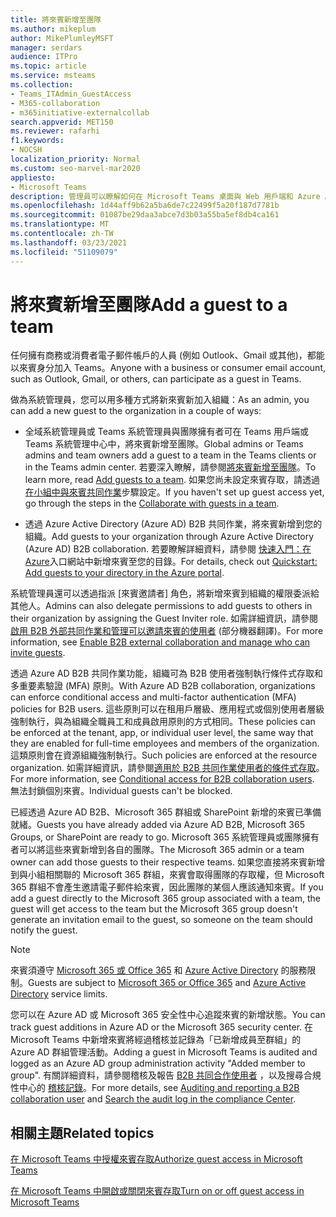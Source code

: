 ```yaml
---
title: 將來賓新增至團隊
ms.author: mikeplum
author: MikePlumleyMSFT
manager: serdars
audience: ITPro
ms.topic: article
ms.service: msteams
ms.collection:
- Teams_ITAdmin_GuestAccess
- M365-collaboration
- m365initiative-externalcollab
search.appverid: MET150
ms.reviewer: rafarhi
f1.keywords:
- NOCSH
localization_priority: Normal
ms.custom: seo-marvel-mar2020
appliesto:
- Microsoft Teams
description: 管理員可以瞭解如何在 Microsoft Teams 桌面與 Web 用戶端和 Azure Active Directory B2B 共同合作入口網站中新增來賓至組織。
ms.openlocfilehash: 1d44aff9b62a5ba6de7c22499f5a20f187d7781b
ms.sourcegitcommit: 01087be29daa3abce7d3b03a55ba5ef8db4ca161
ms.translationtype: MT
ms.contentlocale: zh-TW
ms.lasthandoff: 03/23/2021
ms.locfileid: "51109079"
---
```

# <a name="add-a-guest-to-a-team"></a><span data-ttu-id="30e53-103">將來賓新增至團隊</span><span class="sxs-lookup"><span data-stu-id="30e53-103">Add a guest to a team</span></span>

<span data-ttu-id="30e53-104">任何擁有商務或消費者電子郵件帳戶的人員 (例如 Outlook、Gmail 或其他)，都能以來賓身分加入 Teams。</span><span class="sxs-lookup"><span data-stu-id="30e53-104">Anyone with a business or consumer email account, such as Outlook, Gmail, or others, can participate as a guest in Teams.</span></span>

<span data-ttu-id="30e53-105">做為系統管理員，您可以用多種方式將新來賓新加入組織：</span><span class="sxs-lookup"><span data-stu-id="30e53-105">As an admin, you can add a new guest to the organization in a couple of ways:</span></span>

- <span data-ttu-id="30e53-106">全域系統管理員或 Teams 系統管理員與團隊擁有者可在 Teams 用戶端或 Teams 系統管理中心中，將來賓新增至團隊。</span><span class="sxs-lookup"><span data-stu-id="30e53-106">Global admins or Teams admins and team owners add a guest to a team in the Teams clients or in the Teams admin center.</span></span> <span data-ttu-id="30e53-107">若要深入瞭解，請參閱[將來賓新增至團隊](https://support.office.com/article/add-guests-to-a-team-fccb4fa6-f864-4508-bdde-256e7384a14f)。</span><span class="sxs-lookup"><span data-stu-id="30e53-107">To learn more, read [Add guests to a team](https://support.office.com/article/add-guests-to-a-team-fccb4fa6-f864-4508-bdde-256e7384a14f).</span></span> <span data-ttu-id="30e53-108">如果您尚未設定來賓存取，請透過[在小組中與來賓共同作業](/microsoft-365/solutions/collaborate-as-team)步驟設定。</span><span class="sxs-lookup"><span data-stu-id="30e53-108">If you haven't set up guest access yet, go through the steps in the [Collaborate with guests in a team](/microsoft-365/solutions/collaborate-as-team).</span></span>

- <span data-ttu-id="30e53-109">透過 Azure Active Directory (Azure AD) B2B 共同作業，將來賓新增到您的組織。</span><span class="sxs-lookup"><span data-stu-id="30e53-109">Add guests to your organization through Azure Active Directory (Azure AD) B2B collaboration.</span></span> <span data-ttu-id="30e53-110">若要瞭解詳細資料，請參閱 [快速入門：在 Azure](/azure/active-directory/external-identities/b2b-quickstart-add-guest-users-portal)入口網站中新增來賓至您的目錄。</span><span class="sxs-lookup"><span data-stu-id="30e53-110">For details, check out [Quickstart: Add guests to your directory in the Azure portal](/azure/active-directory/external-identities/b2b-quickstart-add-guest-users-portal).</span></span>

<span data-ttu-id="30e53-111">系統管理員還可以透過指派 [來賓邀請者] 角色，將新增來賓到組織的權限委派給其他人。</span><span class="sxs-lookup"><span data-stu-id="30e53-111">Admins can also delegate permissions to add guests to others in their organization by assigning the Guest Inviter role.</span></span> <span data-ttu-id="30e53-112">如需詳細資訊，請參閱[啟用 B2B 外部共同作業和管理可以邀請來賓的使用者](/azure/active-directory/external-identities/delegate-invitations) (部分機器翻譯)。</span><span class="sxs-lookup"><span data-stu-id="30e53-112">For more information, see [Enable B2B external collaboration and manage who can invite guests](/azure/active-directory/external-identities/delegate-invitations).</span></span>

<span data-ttu-id="30e53-113">透過 Azure AD B2B 共同作業功能，組織可為 B2B 使用者強制執行條件式存取和多重要素驗證 (MFA) 原則。</span><span class="sxs-lookup"><span data-stu-id="30e53-113">With Azure AD B2B collaboration, organizations can enforce conditional access and multi-factor authentication (MFA) policies for B2B users.</span></span> <span data-ttu-id="30e53-114">這些原則可以在租用戶層級、應用程式或個別使用者層級強制執行，與為組織全職員工和成員啟用原則的方式相同。</span><span class="sxs-lookup"><span data-stu-id="30e53-114">These policies can be enforced at the tenant, app, or individual user level, the same way that they are enabled for full-time employees and members of the organization.</span></span> <span data-ttu-id="30e53-115">這類原則會在資源組織強制執行。</span><span class="sxs-lookup"><span data-stu-id="30e53-115">Such policies are enforced at the resource organization.</span></span> <span data-ttu-id="30e53-116">如需詳細資訊，請參閱[適用於 B2B 共同作業使用者的條件式存取](/azure/active-directory/external-identities/conditional-access)。</span><span class="sxs-lookup"><span data-stu-id="30e53-116">For more information, see  [Conditional access for B2B collaboration users](/azure/active-directory/external-identities/conditional-access).</span></span> <span data-ttu-id="30e53-117">無法封鎖個別來賓。</span><span class="sxs-lookup"><span data-stu-id="30e53-117">Individual guests can't be blocked.</span></span>

<span data-ttu-id="30e53-118">已經透過 Azure AD B2B、Microsoft 365 群組或 SharePoint 新增的來賓已準備就緒。</span><span class="sxs-lookup"><span data-stu-id="30e53-118">Guests you have already added via Azure AD B2B, Microsoft 365 Groups, or SharePoint are ready to go.</span></span> <span data-ttu-id="30e53-119">Microsoft 365 系統管理員或團隊擁有者可以將這些來賓新增到各自的團隊。</span><span class="sxs-lookup"><span data-stu-id="30e53-119">The Microsoft 365 admin or a team owner can add those guests to their respective teams.</span></span> <span data-ttu-id="30e53-120">如果您直接將來賓新增到與小組相關聯的 Microsoft 365 群組，來賓會取得團隊的存取權，但 Microsoft 365 群組不會產生邀請電子郵件給來賓，因此團隊的某個人應該通知來賓。</span><span class="sxs-lookup"><span data-stu-id="30e53-120">If you add a guest directly to the Microsoft 365 group associated with a team, the guest will get access to the team but the Microsoft 365 group doesn't generate an invitation email to the guest, so someone on the team should notify the guest.</span></span>

> [!NOTE]
> <span data-ttu-id="30e53-121">來賓須遵守 [Microsoft 365 或 Office 365](/office365/servicedescriptions/office-365-service-descriptions-technet-library) 和 [Azure Active Directory](/azure/active-directory/external-identities/current-limitations) 的服務限制。</span><span class="sxs-lookup"><span data-stu-id="30e53-121">Guests are subject to  [Microsoft 365 or Office 365](/office365/servicedescriptions/office-365-service-descriptions-technet-library) and [Azure Active Directory](/azure/active-directory/external-identities/current-limitations) service limits.</span></span>

<span data-ttu-id="30e53-122">您可以在 Azure AD 或 Microsoft 365 安全性中心追蹤來賓的新增狀態。</span><span class="sxs-lookup"><span data-stu-id="30e53-122">You can track guest additions in Azure AD or the Microsoft 365 security center.</span></span> <span data-ttu-id="30e53-123">在 Microsoft Teams 中新增來賓將經過稽核並記錄為「已新增成員至群組」的 Azure AD 群組管理活動。</span><span class="sxs-lookup"><span data-stu-id="30e53-123">Adding a guest in Microsoft Teams is audited and logged as an Azure AD group administration activity "Added member to group".</span></span> <span data-ttu-id="30e53-124">有關詳細資料，請參閱稽核及報告 [B2B 共同合作使用者](/azure/active-directory/external-identities/auditing-and-reporting) ，以及搜尋合規性中心的 [稽核記錄](/microsoft-365/compliance/search-the-audit-log-in-security-and-compliance)。</span><span class="sxs-lookup"><span data-stu-id="30e53-124">For more details, see [Auditing and reporting a B2B collaboration user](/azure/active-directory/external-identities/auditing-and-reporting) and [Search the audit log in the compliance Center](/microsoft-365/compliance/search-the-audit-log-in-security-and-compliance).</span></span>


## <a name="related-topics"></a><span data-ttu-id="30e53-125">相關主題</span><span class="sxs-lookup"><span data-stu-id="30e53-125">Related topics</span></span>

[<span data-ttu-id="30e53-126">在 Microsoft Teams 中授權來賓存取</span><span class="sxs-lookup"><span data-stu-id="30e53-126">Authorize guest access in Microsoft Teams</span></span>](teams-dependencies.md)

[<span data-ttu-id="30e53-127">在 Microsoft Teams 中開啟或關閉來賓存取</span><span class="sxs-lookup"><span data-stu-id="30e53-127">Turn on or off guest access in Microsoft Teams</span></span>](set-up-guests.md)